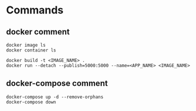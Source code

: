 # Commands

## docker comment

```shell
docker image ls
docker container ls
```

```shell
docker build -t <IMAGE_NAME> .
docker run --detach --publish=5000:5000 --name=<APP_NAME> <IMAGE_NAME>
```

## docker-compose comment

```shell
docker-compose up -d --remove-orphans
docker-compose down
```
